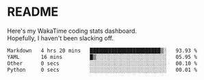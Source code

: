 # README

Here's my WakaTime coding stats dashboard.  
Hopefully, I haven't been slacking off.

<!--START_SECTION:waka-->

```txt
Markdown   4 hrs 20 mins   ███████████████████████▒░   93.93 %
YAML       16 mins         █▒░░░░░░░░░░░░░░░░░░░░░░░   05.95 %
Other      0 secs          ░░░░░░░░░░░░░░░░░░░░░░░░░   00.10 %
Python     0 secs          ░░░░░░░░░░░░░░░░░░░░░░░░░   00.01 %
```

<!--END_SECTION:waka-->